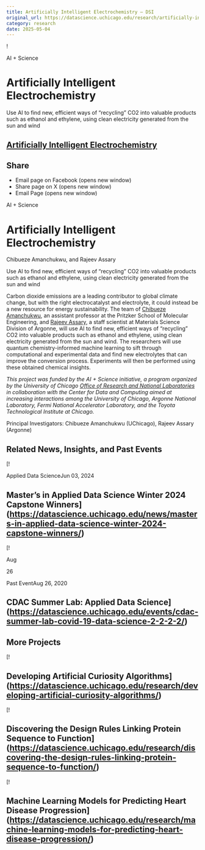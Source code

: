 ```yaml
---
title: Artificially Intelligent Electrochemistry – DSI
original_url: https://datascience.uchicago.edu/research/artificially-intelligent-electrochemistry
category: research
date: 2025-05-04
---
```


!

AI + Science

# Artificially Intelligent Electrochemistry

Use AI to find new, efficient ways of “recycling” CO2 into valuable products such as ethanol and ethylene, using clean electricity generated from the sun and wind

## [Artificially Intelligent Electrochemistry](https://datascience.uchicago.edu/research/artificially-intelligent-electrochemistry/)

## Share

* Email page on Facebook (opens new window)
* Share page on X (opens new window)
* Email Page (opens new window)

<!-- Table-like structure detected -->

AI + Science

# Artificially Intelligent Electrochemistry

Chibueze Amanchukwu, and Rajeev Assary

Use AI to find new, efficient ways of “recycling” CO2 into valuable products such as ethanol and ethylene, using clean electricity generated from the sun and wind

Carbon dioxide emissions are a leading contributor to global climate change, but with the right electrocatalyst and electrolyte, it could instead be a new resource for energy sustainability. The team of [Chibueze Amanchukwu](https://pme.uchicago.edu/faculty/chibueze-amanchukwu), an assistant professor at the Pritzker School of Molecular Engineering, and [Rajeev Assary](https://www.anl.gov/profile/rajeev-surendran-assary), a staff scientist at Materials Science Division of Argonne, will use AI to find new, efficient ways of “recycling” CO2 into valuable products such as ethanol and ethylene, using clean electricity generated from the sun and wind. The researchers will use quantum chemistry-informed machine learning to sift through computational and experimental data and find new electrolytes that can improve the conversion process. Experiments will then be performed using these obtained chemical insights. 

*This project was funded by the AI + Science initiative, a program organized by the University of Chicago [Office of Research and National Laboratories](https://researchinnovation.uchicago.edu/) in collaboration with the Center for Data and Computing aimed at increasing interactions among the University of Chicago, Argonne National Laboratory, Fermi National Accelerator Laboratory, and the Toyota Technological Institute at Chicago.*

Principal Investigators: Chibueze Amanchukwu (UChicago), Rajeev Assary (Argonne)

## Related News, Insights, and Past Events

<!-- Table-like structure detected -->

[!

Applied Data ScienceJun 03, 2024

## Master’s in Applied Data Science Winter 2024 Capstone Winners](https://datascience.uchicago.edu/news/masters-in-applied-data-science-winter-2024-capstone-winners/)
[!

Aug

26

Past EventAug 26, 2020

## CDAC Summer Lab: Applied Data Science](https://datascience.uchicago.edu/events/cdac-summer-lab-covid-19-data-science-2-2-2-2/)

## More Projects

[! 

## Developing Artificial Curiosity Algorithms](https://datascience.uchicago.edu/research/developing-artificial-curiosity-algorithms/)

[! 

## Discovering the Design Rules Linking Protein Sequence to Function](https://datascience.uchicago.edu/research/discovering-the-design-rules-linking-protein-sequence-to-function/)

[! 

## Machine Learning Models for Predicting Heart Disease Progression](https://datascience.uchicago.edu/research/machine-learning-models-for-predicting-heart-disease-progression/)